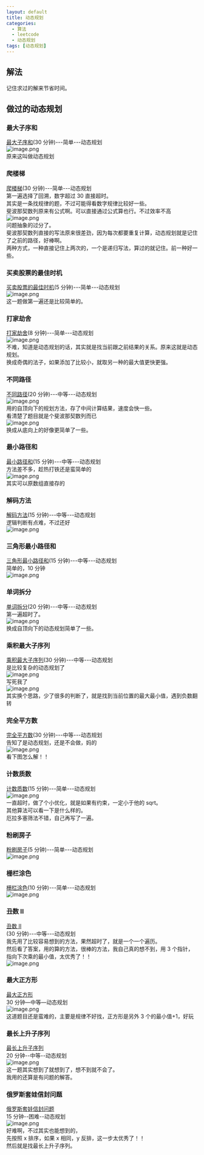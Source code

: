 ```yaml
---
layout: default
title: 动态规划
categories:
  - 算法
  - leetcode
  - 动态规划
tags: [动态规划]
---
```


## 解法

记住求过的解来节省时间。

## 做过的动态规划

### 最大子序和

[最大子序和](https://leetcode-cn.com/problems/maximum-subarray/)(30 分钟)---简单---动态规划<br />![image.png](https://intranetproxy.alipay.com/skylark/lark/0/2019/png/27385/1563211076167-fedf7604-f01b-4d33-9e5f-160166da7785.png#align=left&display=inline&height=104&name=image.png&originHeight=286&originWidth=882&size=92956&status=done&width=321)<br />原来这叫做动态规划

### 爬楼梯

[爬楼梯](https://leetcode-cn.com/problems/climbing-stairs/)(30 分钟)---简单---动态规划<br />第一遍选择了回溯，数字超过 30 直接超时。<br />其实是一条找规律的题，不过可能得看数字规律比较好一些。<br />斐波那契数列原来有公式啊。可以直接通过公式算也行。不过效率不高<br />![image.png](https://intranetproxy.alipay.com/skylark/lark/0/2019/png/27385/1563418742457-4e917313-19be-48b6-9068-52c99304ca5f.png#align=left&display=inline&height=104&name=image.png&originHeight=310&originWidth=864&size=97708&status=done&width=291)<br />问题抽象的过分了。<br />斐波那契数列直接的写法原来很差劲，因为每次都要重复计算，动态规划就是记住了之前的路径，好棒啊。<br />两种方式，一种直接记住上两次的，一个是递归写法，算过的就记住。前一种好一些。

### 买卖股票的最佳时机

[买卖股票的最佳时机](https://leetcode-cn.com/problems/best-time-to-buy-and-sell-stock/)(5 分钟)---简单---动态规划<br />![image.png](https://intranetproxy.alipay.com/skylark/lark/0/2019/png/27385/1563420304948-5326ad23-0de4-42b8-b000-a9bfffba7619.png#align=left&display=inline&height=77&name=image.png&originHeight=280&originWidth=870&size=94956&status=done&width=238)<br />这一题做第一遍还是比较简单的。

### 打家劫舍

[打家劫舍](https://leetcode-cn.com/problems/house-robber/)(8 分钟)---简单---动态规划<br />![image.png](https://intranetproxy.alipay.com/skylark/lark/0/2019/png/27385/1563422341327-101977c4-4e82-4146-ada3-16b74e55bf47.png#align=left&display=inline&height=97&name=image.png&originHeight=316&originWidth=868&size=97216&status=done&width=267)<br />不难，知道是动态规划的话，其实就是找当前跟之前结果的关系。原来这就是动态规划。<br />换成奇偶的法子，如果添加了比较小，就取另一种的最大值更快更强。

### 不同路径

[不同路径](https://leetcode-cn.com/problems/unique-paths/)(20 分钟)---中等---动态规划<br />![image.png](https://intranetproxy.alipay.com/skylark/lark/0/2019/png/27385/1563441848148-8de8813d-2bfd-4aad-b676-ffa2ba1cd2b7.png#align=left&display=inline&height=105&name=image.png&originHeight=304&originWidth=836&size=92002&status=done&width=289)<br />用的自顶向下的规划方法，存了中间计算结果，速度会快一些。<br />看清楚了题目就是个斐波那契数列而已<br />![image.png](https://intranetproxy.alipay.com/skylark/lark/0/2019/png/27385/1563442848229-5ca10371-500a-47d0-bc92-78eca76b9cb3.png#align=left&display=inline&height=108&name=image.png&originHeight=324&originWidth=868&size=99237&status=done&width=288)<br />换成从底向上的好像更简单了一些。

### 最小路径和

[最小路径和](https://leetcode-cn.com/problems/minimum-path-sum/)(15 分钟)---中等---动态规划<br />方法差不多，趁热打铁还是蛮简单的<br />![image.png](https://intranetproxy.alipay.com/skylark/lark/0/2019/png/27385/1563443839699-5216a259-459b-4c58-9aa0-2a596f6d164a.png#align=left&display=inline&height=109&name=image.png&originHeight=334&originWidth=862&size=94344&status=done&width=282)<br />其实可以原数组直接存的

### 解码方法

[解码方法](https://leetcode-cn.com/problems/decode-ways/)(15 分钟)---中等---动态规划<br />逻辑判断有点难，不过还好<br />![image.png](https://intranetproxy.alipay.com/skylark/lark/0/2019/png/27385/1563450497484-f032e9e2-8228-4a36-8082-e8a360b167b4.png#align=left&display=inline&height=96&name=image.png&originHeight=282&originWidth=868&size=91767&status=done&width=296)

### 三角形最小路径和

[三角形最小路径和](https://leetcode-cn.com/problems/triangle/)(15 分钟)---中等---动态规划<br />简单的，10 分钟<br />![image.png](https://intranetproxy.alipay.com/skylark/lark/0/2019/png/27385/1563516489547-a819294c-2ea5-4f6e-92e7-c2d103ab3fa3.png#align=left&display=inline&height=96&name=image.png&originHeight=308&originWidth=864&size=99488&status=done&width=270)

### 单词拆分

[单词拆分](https://leetcode-cn.com/problems/word-break/)(20 分钟)---中等---动态规划<br />第一遍超时了。<br />![image.png](https://intranetproxy.alipay.com/skylark/lark/0/2019/png/27385/1563518517018-84d0c125-a6fc-4e0f-8b00-bdb7685338c2.png#align=left&display=inline&height=86&name=image.png&originHeight=300&originWidth=880&size=99833&status=done&width=251)<br />换成自顶向下的动态规划简单了一些。

### 乘积最大子序列

[乘积最大子序列](https://leetcode-cn.com/problems/maximum-product-subarray/)(30 分钟)---中等---动态规划<br />是比较复杂的动态规划了<br />![image.png](https://intranetproxy.alipay.com/skylark/lark/0/2019/png/27385/1563521512332-6eb98d07-3198-48c2-98b3-e2b5feb8f955.png#align=left&display=inline&height=92&name=image.png&originHeight=312&originWidth=896&size=100201&status=done&width=264)<br />写死我了<br />![image.png](https://intranetproxy.alipay.com/skylark/lark/0/2019/png/27385/1563522792223-01917b46-79ec-4964-b9b8-9b27fddc140e.png#align=left&display=inline&height=83&name=image.png&originHeight=302&originWidth=834&size=96405&status=done&width=228)<br />其实换个思路，少了很多的判断了，就是找到当前位置的最大最小值，遇到负数翻转

### 完全平方数

[完全平方数](https://leetcode-cn.com/problems/perfect-squares/)(30 分钟)---中等---动态规划<br />告知了是动态规划，还是不会做，妈的<br />![image.png](https://intranetproxy.alipay.com/skylark/lark/0/2019/png/27385/1563987933422-dcdb5c30-45bb-4560-83e0-02ae0f01a5fa.png#align=left&display=inline&height=69&name=image.png&originHeight=250&originWidth=866&size=89287&status=done&width=238)<br />看下图怎么解！！

### 计数质数

[计数质数](https://leetcode-cn.com/problems/count-primes/)(15 分钟)---简单---动态规划<br />![image.png](https://intranetproxy.alipay.com/skylark/lark/0/2019/png/27385/1564054333063-ba2b10da-b9c3-4c0f-8cce-4a364e7b5ff3.png#align=left&display=inline&height=74&name=image.png&originHeight=302&originWidth=884&size=100953&status=done&width=216)<br />一直超时，做了个小优化，就是如果有约束，一定小于他的 sqrt。<br />其他算法可以看一下是什么样的。<br />厄拉多塞筛法不错，自己再写了一遍。

### 粉刷房子

[粉刷房子](https://leetcode-cn.com/problems/paint-house/)(5 分钟)---简单---动态规划<br />![image.png](https://intranetproxy.alipay.com/skylark/lark/0/2019/png/27385/1564381946811-acfeff70-230a-439a-a062-923fdee3fa7b.png#align=left&display=inline&height=95&name=image.png&originHeight=312&originWidth=880&size=95136&status=done&width=267)

### 栅栏涂色

[栅栏涂色](https://leetcode-cn.com/problems/paint-fence/)(10 分钟)---简单---动态规划<br />![image.png](https://intranetproxy.alipay.com/skylark/lark/0/2019/png/27385/1564383947884-bb6c705e-15e6-4cc3-8c03-19f0b27e5ce4.png#align=left&display=inline&height=87&name=image.png&originHeight=292&originWidth=886&size=90899&status=done&width=265)

### 丑数 II

[丑数 II](https://leetcode-cn.com/problems/ugly-number-ii/)<br />(30 分钟)---中等---动态规划<br />我先用了比较容易想到的方法，果然超时了，就是一个一个遍历。<br />然后看了答案，用的算的方法，很棒的方法，我自己真的想不到，用 3 个指针，指向下次乘的最小值，太优秀了！！<br />![image.png](https://intranetproxy.alipay.com/skylark/lark/0/2019/png/27385/1564389091585-aefea0a2-d765-4da4-9ce1-b4cb5504ed42.png#align=left&display=inline&height=91&name=image.png&originHeight=316&originWidth=880&size=98031&status=done&width=253)

### 最大正方形

[最大正方形](https://leetcode-cn.com/problems/maximal-square/)<br />30 分钟—中等—动态规划<br />![image.png](https://intranetproxy.alipay.com/skylark/lark/0/2019/png/27385/1564998749217-4006fbb9-c06a-4fb7-9dac-483aad77743c.png#align=left&display=inline&height=94&name=image.png&originHeight=318&originWidth=856&size=93331&status=done&width=253)<br />这道题目还是蛮难的，主要是规律不好找，正方形是另外 3 个的最小值+1，好玩

### 最长上升子序列

[最长上升子序列](https://leetcode-cn.com/problems/longest-increasing-subsequence/)<br />20 分钟--中等--动态规划<br />![image.png](https://intranetproxy.alipay.com/skylark/lark/0/2019/png/27385/1566485582618-fd4b0482-cf53-4ca0-adfd-ac3cee3262cb.png#align=left&display=inline&height=87&name=image.png&originHeight=324&originWidth=908&size=100025&status=done&width=244)<br />这一题其实想到了就想到了，想不到就不会了。<br />我用的还算是有问题的解答。

### 俄罗斯套娃信封问题

[俄罗斯套娃信封问题](https://leetcode-cn.com/problems/russian-doll-envelopes/)<br />15 分钟--困难--动态规划<br />![image.png](https://intranetproxy.alipay.com/skylark/lark/0/2019/png/27385/1566486062502-5b308e13-ade9-4e70-9d55-eeac6cf452c5.png#align=left&display=inline&height=94&name=image.png&originHeight=340&originWidth=894&size=96503&status=done&width=246)<br />好难啊，不过其实也能想到的，<br />先按照 x 排序，如果 x 相同，y 反排，这一步太优秀了！！<br />然后就是找最长上升子序列。
